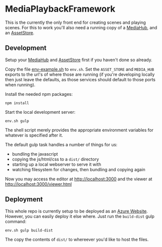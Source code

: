 # MediaPlaybackFramework

This is the currently the only front end for creating scenes and playing scenes.  For this to work you'll also need a running copy of a [MediaHub](https://github.com/Colum-SMA-Dev/MediaHub), and an [AssetStore](https://github.com/Colum-SMA-Dev/AssetStore).  

## Development

Setup your [MediaHub](https://github.com/Colum-SMA-Dev/MediaHub) and [AssetStore](https://github.com/Colum-SMA-Dev/AssetStore) first if you haven't done so already.

Copy the file [env-example.sh](env-example.sh) to `env.sh`.  Set the `ASSET_STORE` and `MEDIA_HUB` exports to the url's of where those are running (if you're developing locally then just leave the defaults, as those services should default to those ports when running).  

Install the needed npm packages:
```
npm install
```

Start the local development server:
```
env.sh gulp
```

The shell script merely provides the appropriate environment variables for whatever is specified after it.

The default gulp task handles a number of things for us:
- bundling the javascript 
- copying the js/html/css to a `dist/` directory
- starting up a local webserver to serve it with
- watching filesystem for changes, then bundling and copying again

Now you may access the editor at [http://localhost:3000](http://localhost:3000) and the viewer at [http://localhost:3000/viewer.html](http://localhost:3000/viewer.html)


## Deployment

This whole repo is currently setup to be deployed as an [Azure Website](http://azure.microsoft.com).  However, you can easily deploy it else where.  Just run the `build-dist` gulp command:

```
env.sh gulp build-dist
```

The copy the contents of `dist/` to whereever you'd like to host the files.

